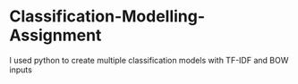 # Classification-Modelling-Assignment
I used python to create multiple classification models with TF-IDF and BOW inputs
